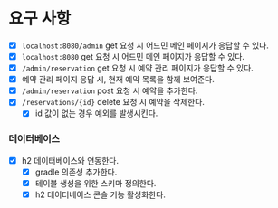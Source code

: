 
# 요구 사항

- [x] `localhost:8080/admin` get 요청 시 어드민 메인 페이지가 응답할 수 있다.
- [x] `localhost:8080` get 요청 시 어드민 메인 페이지가 응답할 수 있다.
- [x] `/admin/reservation` get 요청 시 예약 관리 페이지가 응답할 수 있다.
- [x] 예약 관리 페이지 응답 시, 현재 예약 목록을 함께 보여준다.
- [x] `/admin/reservation` post 요청 시 예약을 추가한다.
- [x] `/reservations/{id}` delete 요청 시 예약을 삭제한다.
  - [x] id 값이 없는 경우 예외를 발생시킨다.

### 데이터베이스
- [x] h2 데이터베이스와 연동한다.
  - [x] gradle 의존성 추가한다.
  - [x] 테이블 생성을 위한 스키마 정의한다.
  - [x] h2 데이터베이스 콘솔 기능 활성화한다.
